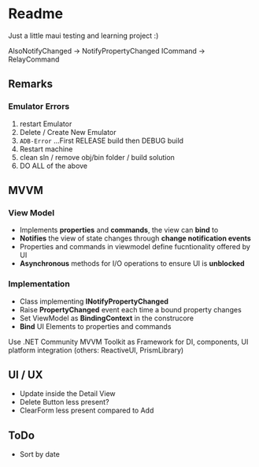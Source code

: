 # Readme

Just a little maui testing and learning project :)

AlsoNotifyChanged -> NotifyPropertyChanged
ICommand -> RelayCommand


## Remarks

### Emulator Errors

1. restart Emulator
1. Delete / Create New Emulator
1. `ADB-Error` ...First RELEASE build then DEBUG build
1. Restart machine
1. clean sln / remove obj/bin folder / build solution
1. DO ALL of the above

## MVVM

### View Model

- Implements **properties** and **commands**, the view can **bind** to
- **Notifies** the view of state changes through **change notification events**
- Properties and commands in viewmodel define fucntionality offered by UI
- **Asynchronous** methods for I/O operations to ensure UI is **unblocked** 

### Implementation
- Class implementing **INotifyPropertyChanged**
- Raise **PropertyChanged** event each time a bound property changes
- Set ViewModel as **BindingContext** in the construcore
- **Bind** UI Elements to properties and commands

Use .NET Community MVVM Toolkit as Framework for DI, components, UI platform integration (others: ReactiveUI, PrismLibrary)

## UI / UX

- Update inside the Detail View
- Delete Button less present?
- ClearForm less present compared to Add

## ToDo

- Sort by date